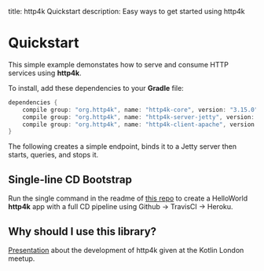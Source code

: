 title: http4k Quickstart
description: Easy ways to get started using http4k

# Quickstart

This simple example demonstates how to serve and consume HTTP services using **http4k**. 

To install, add these dependencies to your **Gradle** file:
```groovy
dependencies {
    compile group: "org.http4k", name: "http4k-core", version: "3.15.0"
    compile group: "org.http4k", name: "http4k-server-jetty", version: "3.15.0"
    compile group: "org.http4k", name: "http4k-client-apache", version: "3.15.0"
}
```

The following creates a simple endpoint, binds it to a Jetty server then starts, queries, and stops it.

<script src="https://gist-it.appspot.com/https://github.com/http4k/http4k/blob/master/src/docs/quickstart/example.kt"></script>

## Single-line CD Bootstrap
Run the single command in the readme of [this repo](https://github.com/http4k/http4k-bootstrap) to create a HelloWorld **http4k** app with a full CD pipeline using Github -> TravisCI -> Heroku.

## Why should I use this library?
[Presentation](https://www.http4k.org/server_as_a_function_in_kotlin) about the development of http4k given at the Kotlin London meetup.
